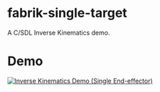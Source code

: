 # fabrik-single-target
A C/SDL Inverse Kinematics demo.

# Demo
[![Inverse Kinematics Demo (Single End-effector)](https://s21.postimg.org/xz7tfq67r/FABRIK_Snap.png)](https://youtu.be/03U79cYS9EwE "Inverse Kinematics Demo (Single End-effector)")
